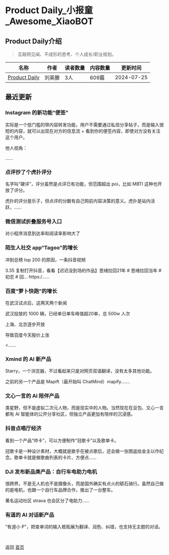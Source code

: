# Product Daily_小报童_Awesome_XiaoBOT

## Product Daily介绍
> 互联网见闻、不成形的思考、个人成长/职业规划。  
  


|名称|作者|读者数量|内容数量|更新时间|
|---|---|---|---|---|
|[Product Daily](https://xiaobot.net/p/productdaily?refer=0b133df9-27dc-423b-8101-639049001c13)|刘英滕|3人|609篇|2024-07-25|

## 最近更新
### Instagram 的新功能“便签”

实际是一个低门槛的带内容转发功能，用户不需要通过私信分享帖子，而是输入很短的内容，就可以出现在对方的信息流 + 看到你的便签内容，即使对方没有关注这个用户。

他人视角：

......

### 点评抄了个虎扑评分

名字叫“硬评”，评分虽然是点评已有功能，但范围超出 poi，比如 MBTI 这种也开放了评分。

虎扑的评分是乐子，但点评的分数有自己购前内容决策的意义。虎扑是站内活跃，......

### 微信测试折叠服务号入口

对小程序消息到达率和阅读率影响大了

### 陌生人社交 app“Tagoo”的增长

冲到总榜 top 200 的原因，一条抖音视频

3.35 复制打开抖音，看看【迟迟没到场的作品】思绪拉回21年 # 思绪拉回当年 # 初恋 # 回... https:/......

### 百度“萝卜快跑”的增长

在武汉试点后，这两天两个新闻

武汉投放的 1000 辆，已经单日单车峰值超20单，总 500w 人次

上海、北京逐步开放

导致百度今天股价上涨

<......

### Xmind 的 AI 新产品

Starry，一个浏览器，不过看起来只是对网页双语翻译，没有太多其他功能。

之前的另一个产品是 Mapift（最开始叫 ChatMind）mapify.......

### 文心一言的 AI 陪伴产品

类星野，但不是虚拟二次元人物，而是现实中的人物。当然现在在豆包、文心一言都有 AI 智能体的公开分享社区，但独立产品更加有陪伴的沉浸感。

### 抖音点唱厅经济

看到一个产品“帅卡”，可以方便制作“冠歌卡”以及歌单卡。

冠歌卡是一种设计素材，大概就是歌手在被点歌后，还会做一张图返给金主以作纪念。歌单卡就是做歌曲列表的卡片、方便点......

### DJI 发布新品类产品：自行车电助力电机

很跨界，不是无人机也不是摄像头，而是国外确实有点火的砺石骑行。虽然自己做的是电机，也跟一个自行车品牌合作，推出了一台整车。

著名运动社区 strava 也会区分了电助力......

### 有道的 AI 对话新产品

“有道小 P”，把查单词的输入框拓展为翻译、润色、纠错，也支持无主题的对话。


<a href="https://github.com/Reno9527/awesome-xiaobot" style="color: white; text-decoration: none;">awesome-xiaobot</a>

返回 [首页](../README.md)
